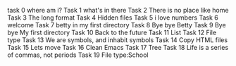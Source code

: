 task 0 where am i?
Task 1 what's in there
Task 2 There is no place like home
Task 3 The long format
Task 4 Hidden files
Task 5 i love numbers
Task 6 welcome
Task 7 betty in my first directory
Task 8 Bye bye Betty
Task 9 Bye bye My first directory
Task 10 Back to the future
Task 11 List
Task 12 File type
Task 13 We are symbols, and inhabit symbols
Task 14 Copy HTML files
Task 15 Lets move
Task 16 Clean Emacs
Task 17 Tree
Task 18 Life is a series of commas, not periods
Task 19 File type:School
